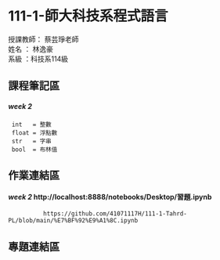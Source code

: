 # 111-1-師大科技系程式語言
授課教師： 蔡芸琤老師   
姓名   ： 林逸豪  
系級   ：科技系114級  
## 課程筆記區   
#### *week 2* 
     int   = 整數
     float = 浮點數
     str   = 字串
     bool  = 布林值
## 作業連結區  
#### *week 2* http://localhost:8888/notebooks/Desktop/習題.ipynb
              https://github.com/41071117H/111-1-Tahrd-PL/blob/main/%E7%BF%92%E9%A1%8C.ipynb

## 專題連結區  
